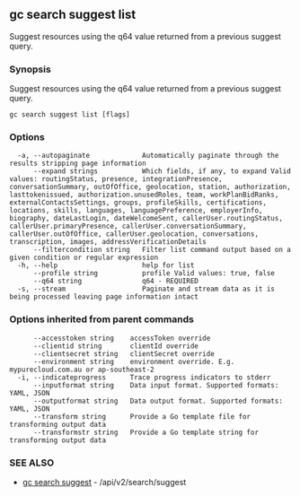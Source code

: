 ## gc search suggest list

Suggest resources using the q64 value returned from a previous suggest query.

### Synopsis

Suggest resources using the q64 value returned from a previous suggest query.

```
gc search suggest list [flags]
```

### Options

```
  -a, --autopaginate             Automatically paginate through the results stripping page information
      --expand strings           Which fields, if any, to expand Valid values: routingStatus, presence, integrationPresence, conversationSummary, outOfOffice, geolocation, station, authorization, lasttokenissued, authorization.unusedRoles, team, workPlanBidRanks, externalContactsSettings, groups, profileSkills, certifications, locations, skills, languages, languagePreference, employerInfo, biography, dateLastLogin, dateWelcomeSent, callerUser.routingStatus, callerUser.primaryPresence, callerUser.conversationSummary, callerUser.outOfOffice, callerUser.geolocation, conversations, transcription, images, addressVerificationDetails
      --filtercondition string   Filter list command output based on a given condition or regular expression
  -h, --help                     help for list
      --profile string           profile Valid values: true, false
      --q64 string               q64 - REQUIRED
  -s, --stream                   Paginate and stream data as it is being processed leaving page information intact
```

### Options inherited from parent commands

```
      --accesstoken string    accessToken override
      --clientid string       clientId override
      --clientsecret string   clientSecret override
      --environment string    environment override. E.g. mypurecloud.com.au or ap-southeast-2
  -i, --indicateprogress      Trace progress indicators to stderr
      --inputformat string    Data input format. Supported formats: YAML, JSON
      --outputformat string   Data output format. Supported formats: YAML, JSON
      --transform string      Provide a Go template file for transforming output data
      --transformstr string   Provide a Go template string for transforming output data
```

### SEE ALSO

* [gc search suggest](gc_search_suggest.html)	 - /api/v2/search/suggest


